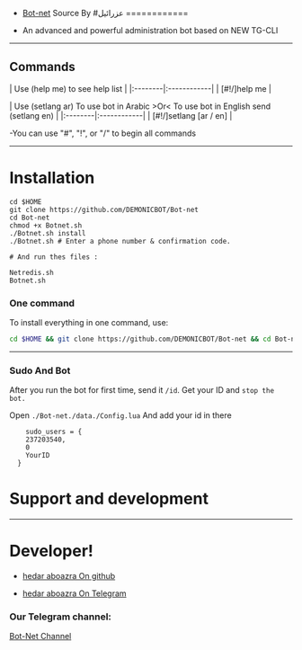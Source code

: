   - [Bot-net](https://telegram.me/Mostank_GT) Source By #عزرائيل
============

  - An advanced and powerful administration bot based on NEW TG-CLI


-----------------

## Commands

| Use (help me) to see help list |
|:--------|:------------|
| [#!/]help me |

| Use (setlang ar) To use bot in Arabic >Or< To use bot in English send (setlang en) |
|:--------|:------------|
| [#!/]setlang [ar / en] | 

-You can use "#", "!", or "/" to begin all commands


* * *

# Installation

`````
cd $HOME
git clone https://github.com/DEMONICBOT/Bot-net
cd Bot-net
chmod +x Botnet.sh
./Botnet.sh install
./Botnet.sh # Enter a phone number & confirmation code.

# And run thes files :

Netredis.sh
Botnet.sh
``````
### One command
To install everything in one command, use:

```sh
cd $HOME && git clone https://github.com/DEMONICBOT/Bot-net && cd Bot-net && chmod +x Botnet.sh && ./Botnet.sh install && ./Botnet.sh
```

* * *

### Sudo And Bot

After you run the bot for first time, send it `/id`. Get your ID and `stop the bot.`

Open `./Bot-net./data./Config.lua` And add your id in there
```
    sudo_users = {
    237203540,
    0
    YourID
  }
```

# Support and development


* * *

# Developer!


- [hedar aboazra On github](https://github.com/Mostank_GT) 

- [hedar aboazra On Telegram](https://telegram.me/Mostank_GT)


### Our Telegram channel:

[Bot-Net Channel](https://telegram.me/Ol56lO_dev)

